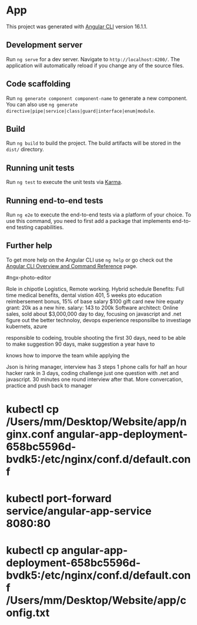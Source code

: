 # App

This project was generated with [Angular CLI](https://github.com/angular/angular-cli) version 16.1.1.

## Development server

Run `ng serve` for a dev server. Navigate to `http://localhost:4200/`. The application will automatically reload if you change any of the source files.

## Code scaffolding

Run `ng generate component component-name` to generate a new component. You can also use `ng generate directive|pipe|service|class|guard|interface|enum|module`.

## Build

Run `ng build` to build the project. The build artifacts will be stored in the `dist/` directory.

## Running unit tests

Run `ng test` to execute the unit tests via [Karma](https://karma-runner.github.io).

## Running end-to-end tests

Run `ng e2e` to execute the end-to-end tests via a platform of your choice. To use this command, you need to first add a package that implements end-to-end testing capabilities.

## Further help

To get more help on the Angular CLI use `ng help` or go check out the [Angular CLI Overview and Command Reference](https://angular.io/cli) page.

#ngx-photo-editor

Role in chipotle
Logistics, Remote working. Hybrid schedule
Benefits:
Full time
medical benefits, dental vistion
401,
5 weeks pto
education reimbersement
bonus, 15% of base salary
$100 gift card
new hire equaty grant: 20k as a new hire.
salary: 143 to 200k
Software architect: Online sales, sold about $3,000,000
day to day, focusing on javascript and .net
figure out the better technoloy, devops experience
responsilbe to investiage kubernets, azure

responsible to codeing, trouble shooting
the first 30 days, need to be able to make suggestion
90 days, make suggestion
a year have to

knows how to imporve the team while applying the

Json is hiring manager,
interview has 3 steps
1 phone calls for half an hour
hacker rank in 3 days, coding challenge just one question with .net and javascript. 30 minutes
one round interview after that. More convercation, practice and push back to manager

# kubectl cp /Users/mm/Desktop/Website/app/nginx.conf angular-app-deployment-658bc5596d-bvdk5:/etc/nginx/conf.d/default.conf

# kubectl port-forward service/angular-app-service 8080:80

# kubectl cp angular-app-deployment-658bc5596d-bvdk5:/etc/nginx/conf.d/default.conf /Users/mm/Desktop/Website/app/config.txt

